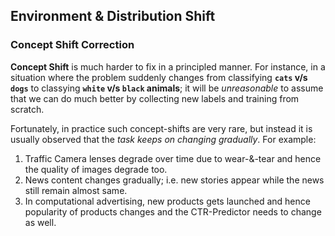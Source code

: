 ## Environment & Distribution Shift

### Concept Shift Correction

**Concept Shift** is much harder to fix in a principled manner.
For instance, in a situation where the problem suddenly changes from
classifying **`cats` v/s `dogs`** to classying **`white` v/s `black` animals**;
it will be _unreasonable_ to assume that we can do much better by collecting new labels and training
from scratch.

Fortunately, in practice such concept-shifts are very rare, but instead it is usually observed that the 
_task keeps on changing gradually_. For example:

1. Traffic Camera lenses degrade over time due to wear-&-tear and hence the quality of images degrade too.
2. News content changes gradually; i.e. new stories appear while the news still remain almost same.
3. In computational advertising, new products gets launched and hence popularity of products changes 
and the CTR-Predictor needs to change as well.


